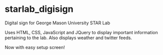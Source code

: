 # starlab_digisign
Digital sign for George Mason University STAR Lab

Uses HTML, CSS, JavaScript and JQuery to display important information pertaining to the lab.  Also displays weather and twitter feeds.

Now with easy setup screen!
